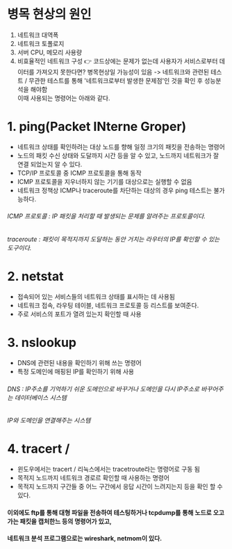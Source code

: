 # 병목 현상의 원인
1. 네트워크 대역폭
2. 네트워크 토폴로지
3. 서버 CPU, 메모리 사용량
4. 비효율적인 네트워크 구성
👉 코드상에는 문제가 없는데 사용자가 서비스로부터 데이터를 가져오지 못한다면? 병목현상일 가능성이 있음
-> 네트워크와 관련된 테스트 / 무관한 테스트를 통해 '네트워크로부터 발생한 문제점'인 것을 확인 후 성능분석을 해야함   
   이때 사용되는 명령어는 아래와 같다.
   
# 1. ping(Packet INterne Groper)
* 네트워크 상태를 확인하려는 대상 노드를 향해 일정 크기의 패킷을 전송하는 명령어
* 노드의 패킷 수신 상태와 도달까지 시간 등을 알 수 있고, 노드까지 네트워크가 잘 연결 되었는지 알 수 있다. 
* TCP/IP 프로토콜 중 ICMP 프로토콜을 통해 동작
* ICMP 프로토콜을 지우너하지 않는 기기를 대상으로는 실행할 수 없음
* 네트워크 정책상 ICMP나 traceroute를 차단하는 대상의 경우 ping 테스트는 불가능하다.
###### ICMP 프로토콜 : IP 패킷을 처리할 때 발생되는 문제를 알려주는 프로토콜이다.
###### traceroute : 패킷이 목적지까지 도달하는 동안 거치는 라우터의 IP를 확인할 수 있는 도구이다.

# 2. netstat
* 접속되어 있는 서비스들의 네트워크 상태를 표시하는 데 사용됨
* 네트워크 접속, 라우팅 테이블, 네트워크 프로토콜 등 리스트를 보여준다.
* 주로 서비스의 포트가 열려 있는지 확인할 때 사용

# 3. nslookup
* DNS에 관련된 내용을 확인하기 위해 쓰는 명령어
* 특정 도메인에 매핑된 IP를 확인하기 위해 사용
###### DNS : IP주소를 기억하기 쉬운 도메인으로 바꾸거나 도메인을 다시 IP주소로 바꾸어주는 데이터베이스 시스템      
######       IP와 도메인을 연결해주는 시스템

# 4. tracert / 
* 윈도우에서는 tracert / 리눅스에서는 tracetroute라는 명령어로 구동 됨
* 목적지 노드까지 네트워크 경로르 확인할 때 사용하는 명령어
* 목적지 노드까지 구간들 중 어느 구간에서 응답 시간이 느려지는지 등을 확인 할 수 있다.

#### 이외에도 ftp를 통해 대형 파일을 전송하여 테스팅하거나 tcpdump를 통해 노드로 오고가는 패킷을 캡처한느 등의 명령어가 있고,      
#### 네트워크 분석 프로그램으로는 wireshark, netmom이 있다.

